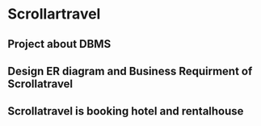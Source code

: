 # Scrollartravel
## Project about DBMS
## Design ER diagram and Business Requirment of Scrollatravel
## Scrollatravel is booking hotel and rentalhouse 

